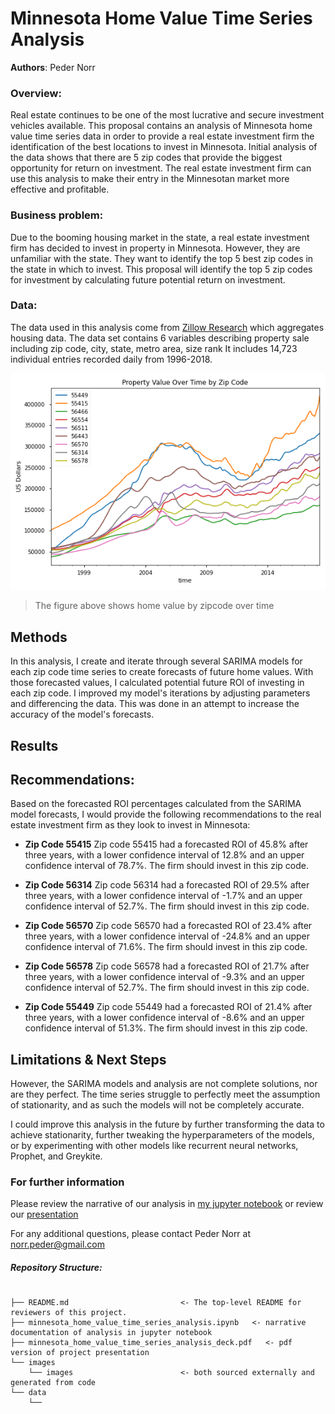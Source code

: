 
# Minnesota Home Value Time Series Analysis

**Authors**: Peder Norr

### Overview:

Real estate continues to be one of the most lucrative and secure investment vehicles available. This proposal contains an analysis of Minnesota home value time series data in order to provide a real estate investment firm the identification of the best locations to invest in Minnesota. Initial analysis of the data shows that there are 5 zip codes that provide the biggest opportunity for return on investment. The real estate investment firm can use this analysis to make their entry in the Minnesotan market more effective and profitable.

### Business problem:

Due to the booming housing market in the state, a real estate investment firm has decided to invest in property in Minnesota. However, they are unfamiliar with the state. They want to identify the top 5 best zip codes in the state in which to invest. This proposal will identify the top 5 zip codes for investment by calculating future potential return on investment.


### Data:

The data used in this analysis come from [Zillow Research](https://www.zillow.com/research/data/) which aggregates housing data. The data set contains 6 variables describing property sale including zip code, city, state, metro area, size rank It includes 14,723 individual entries recorded daily from 1996-2018.

<img src="./images/all_zipcodes.png">

> The figure above shows home value by zipcode over time


## Methods

In this analysis, I create and iterate through several SARIMA models for each zip code time series to create forecasts of future home values. With those forecasted values, I calculated potential future ROI of investing in each zip code. I improved my model's iterations by adjusting parameters and differencing the data. This was done in an attempt to increase the accuracy of the model's forecasts.




## Results



## Recommendations:

Based on the forecasted ROI percentages calculated from the SARIMA model forecasts, I would provide the following recommendations to the real estate investment firm as they look to invest in Minnesota:

- **Zip Code 55415** Zip code 55415 had a forecasted ROI of 45.8% after three years, with a lower confidence interval of 12.8% and an upper confidence interval of 78.7%. The firm should invest in this zip code.

- **Zip Code 56314** Zip code 56314 had a forecasted ROI of 29.5% after three years, with a lower confidence interval of -1.7% and an upper confidence interval of 52.7%. The firm should invest in this zip code.

- **Zip Code 56570** Zip code 56570 had a forecasted ROI of 23.4% after three years, with a lower confidence interval of -24.8% and an upper confidence interval of 71.6%. The firm should invest in this zip code.

- **Zip Code 56578** Zip code 56578 had a forecasted ROI of 21.7% after three years, with a lower confidence interval of -9.3% and an upper confidence interval of 52.7%. The firm should invest in this zip code.

- **Zip Code 55449** Zip code 55449 had a forecasted ROI of 21.4% after three years, with a lower confidence interval of -8.6% and an upper confidence interval of 51.3%. The firm should invest in this zip code.


## Limitations & Next Steps

However, the SARIMA models and analysis are not complete solutions, nor are they perfect. The time series struggle to perfectly meet the assumption of stationarity, and as such the models will not be completely accurate.

I could improve this analysis in the future by further transforming the data to achieve stationarity, further tweaking the hyperparameters of the models, or by experimenting with other models like recurrent neural networks, Prophet, and Greykite.


### For further information
Please review the narrative of our analysis in [my jupyter notebook](./minnesota_home_value_time_series_analysis.ipynb) or review our [presentation](./minnesota_home_value_time_series_analysis_deck.pdf)

For any additional questions, please contact Peder Norr at <norr.peder@gmail.com>


##### Repository Structure:

```

├── README.md                         <- The top-level README for reviewers of this project.
├── minnesota_home_value_time_series_analysis.ipynb   <- narrative documentation of analysis in jupyter notebook
├── minnesota_home_value_time_series_analysis_deck.pdf   <- pdf version of project presentation
└── images
    └── images                        <- both sourced externally and generated from code
└── data
    └── 

```
